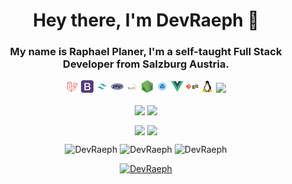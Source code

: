 <h1 align="center">Hey there, I'm DevRaeph 👋</h1>
<h3 align="center">My name is Raphael Planer, I'm a self-taught Full Stack Developer from Salzburg Austria.</h3>

<p align="center">  
  <code><img height="20" src="https://raw.githubusercontent.com/github/explore/56a826d05cf762b2b50ecbe7d492a839b04f3fbf/topics/laravel/laravel.png"></code>
  <code><img height="20" src="https://raw.githubusercontent.com/github/explore/80688e429a7d4ef2fca1e82350fe8e3517d3494d/topics/bootstrap/bootstrap.png"></code>
  <code><img height="20" src="https://raw.githubusercontent.com/github/explore/882462b8ecc337fd9c9b2572bc463a1cbc88fb6a/topics/tailwind/tailwind.png"></code>
  <code><img height="20" src="https://raw.githubusercontent.com/github/explore/ccc16358ac4530c6a69b1b80c7223cd2744dea83/topics/php/php.png"></code>
  <code><img height="20" src="https://raw.githubusercontent.com/github/explore/80688e429a7d4ef2fca1e82350fe8e3517d3494d/topics/mysql/mysql.png"></code>
  <code><img height="20" src="https://raw.githubusercontent.com/github/explore/80688e429a7d4ef2fca1e82350fe8e3517d3494d/topics/nodejs/nodejs.png"></code>
  <code><img height="20" src="https://raw.githubusercontent.com/github/explore/80688e429a7d4ef2fca1e82350fe8e3517d3494d/topics/webpack/webpack.png"></code>
  <code><img height="20" src="https://raw.githubusercontent.com/github/explore/80688e429a7d4ef2fca1e82350fe8e3517d3494d/topics/vue/vue.png"></code>
  <code><img height="20" src="https://raw.githubusercontent.com/github/explore/80688e429a7d4ef2fca1e82350fe8e3517d3494d/topics/git/git.png"></code>
  <code><img height="20" src="https://raw.githubusercontent.com/github/explore/80688e429a7d4ef2fca1e82350fe8e3517d3494d/topics/linux/linux.png"></code>
  <code><img height="20" src="https://komarev.com/ghpvc/?username=DevRaeph&color=blue"></code>
</p>

<p align="center">
<img height="150em" src="https://github-readme-stats.vercel.app/api?username=DevRaeph&count_private=true&theme=vue-dark" align = "center"/>
  <a target="_blank" href="https://wakatime.com/@DevRaeph">
<img height="150em" src="https://github-readme-stats.vercel.app/api/wakatime?username=DevRaeph&layout=compact&theme=vue-dark" align = "center"/>
  </a>
</p>

<p align="center">
  <img height="200em" src="https://github-readme-streak-stats.herokuapp.com?user=devraeph&theme=vue-dark&date_format=M%20j%5B%2C%20Y%5D" align="center">
  <a target="_blank" href="https://spotify-github-profile.vercel.app/api/view?uid=solidshot_one&redirect=true">
    <img height="200em" src="https://spotify-github-profile.vercel.app/api/view?uid=solidshot_one&cover_image=true&theme=default&bar_color=53b14f&bar_color_cover=false" align="center">
  </a>
</p>  

<p align="center">
<img src="https://api.speedtyper.dev/users/DevRaeph/badges/averagewpm?1" alt="DevRaeph" height="20">
<img src="https://api.speedtyper.dev/users/DevRaeph/badges/topwpm?1" alt="DevRaeph" height="20">
<img src="https://api.speedtyper.dev/users/DevRaeph/badges/gamecount?1" alt="DevRaeph" height="20">

</p>

<p align="center">
  <a href="https://ko-fi.com/A0A3E29FS">
    <img src="https://ko-fi.com/img/githubbutton_sm.svg" alt="DevRaeph" height="32">
  </a>
</p>
